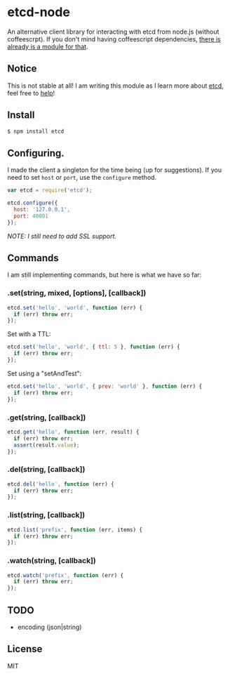 
# etcd-node

An alternative client library for interacting with etcd from node.js (without coffeescrpt). If you don't mind having coffeescript dependencies, [there is already is a module for that](https://github.com/stianeikeland/node-etcd).

## Notice

This is not stable at all! I am writing this module as I learn more about [etcd](http://coreos.com/docs/guides/etcd/), feel free to [help](https://github.com/gjohnson/etcd-node/issues)!

## Install

```sh
$ npm install etcd
```

## Configuring.

I made the client a singleton for the time being (up for suggestions). If you need to set `host` or `port`, use the `configure` method.

```js
var etcd = require('etcd');

etcd.configure({
  host: '127.0.0.1',
  port: 40001
});
```

*NOTE: I still need to add SSL support.*

## Commands

I am still implementing commands, but here is what we have so far:

### .set(string, mixed, [options], [callback])

```js
etcd.set('hello', 'world', function (err) {
  if (err) throw err;
});
```

Set with a TTL:

```js
etcd.set('hello', 'world', { ttl: 5 }, function (err) {
  if (err) throw err;
});
```

Set using a "setAndTest":

```js
etcd.set('hello', 'world', { prev: 'world' }, function (err) {
  if (err) throw err;
});
```

### .get(string, [callback])

```js
etcd.get('hello', function (err, result) {
  if (err) throw err;
  assert(result.value);
});
```

### .del(string, [callback])

```js
etcd.del('hello', function (err) {
  if (err) throw err;
});
```

### .list(string, [callback])

```js
etcd.list('prefix', function (err, items) {
  if (err) throw err;
});
```

### .watch(string, [callback])

```js
etcd.watch('prefix', function (err) {
  if (err) throw err;
});
```

## TODO

  - encoding (json|string)

## License

MIT